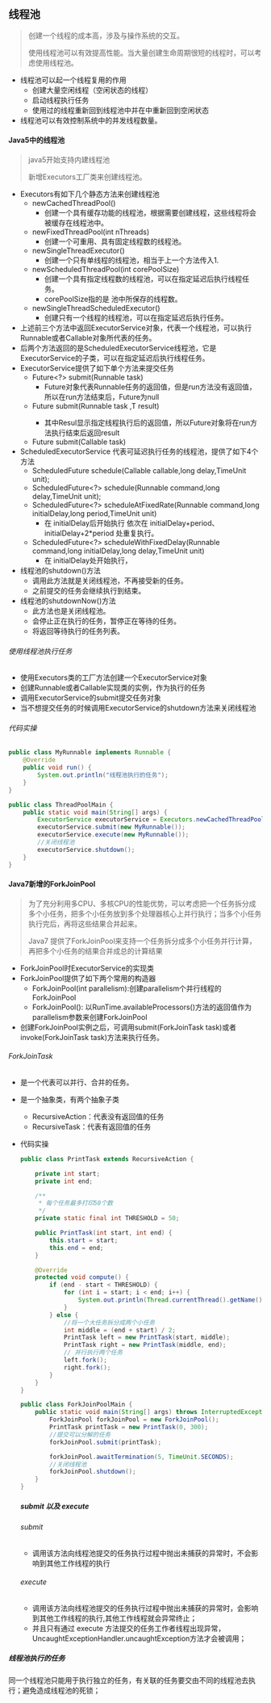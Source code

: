 ## 线程池

> 创建一个线程的成本高，涉及与操作系统的交互。
>
> 使用线程池可以有效提高性能。当大量创建生命周期很短的线程时，可以考虑使用线程池。

- 线程池可以起一个线程复用的作用
  - 创建大量空闲线程（空闲状态的线程）
  - 启动线程执行任务
  - 使用过的线程重新回到线程池中并在中重新回到空闲状态
- 线程池可以有效控制系统中的并发线程数量。

#### Java5中的线程池

> java5开始支持内建线程池
>
> 新增Executors工厂类来创建线程池。

- Executors有如下几个静态方法来创建线程池
  - newCachedThreadPool()
    - 创建一个具有缓存功能的线程池，根据需要创建线程，这些线程将会被缓存在线程池中。
  - newFixedThreadPool(int nThreads)
    - 创建一个可重用、具有固定线程数的线程池。
  - newSingleThreadExecutor()
    - 创建一个只有单线程的线程池，相当于上一个方法传入1.
  - newScheduledThreadPool(int corePoolSize)
    - 创建一个具有指定线程数的线程池，可以在指定延迟后执行线程任务。
    - corePoolSize指的是 池中所保存的线程数。
  - newSingleThreadScheduledExecutor()
    - 创建只有一个线程的线程池，可以在指定延迟后执行任务。
- 上述前三个方法中返回ExecutorService对象，代表一个线程池，可以执行Runnable或者Callable对象所代表的任务。
- 后两个方法返回的是ScheduledExecutorService线程池，它是ExecutorService的子类，可以在指定延迟后执行线程任务。
- ExecutorService提供了如下单个方法来提交任务
  - Future<?> submit(Runnable task)
    - Future对象代表Runnable任务的返回值，但是run方法没有返回值，所以在run方法结束后，Future为null
  - <T> Future<T> submit(Runnable task ,T result)
    - 其中Resul显示指定线程执行后的返回值，所以Future对象将在run方法执行结束后返回result
  - <T> Future<T> submit(Callable<T> task)
- ScheduledExecutorService 代表可延迟执行任务的线程池，提供了如下4个方法
  - ScheduledFuture<V> schedule(Callable<V> callable,long delay,TimeUnit unit);
  - ScheduledFuture<?> schedule(Runnable command,long delay,TimeUnit unit);
  - ScheduledFuture<?> scheduleAtFixedRate(Runnable command,long initialDelay,long period,TimeUnit unit)
    - 在 initialDelay后开始执行 依次在 initialDelay+period、initialDelay+2*period 处重复执行。
  - ScheduledFuture<?> scheduleWithFixedDelay(Runnable command,long initialDelay,long delay,TimeUnit unit)
    - 在 initialDelay处开始执行，
- 线程池的shutdown()方法
  - 调用此方法就是关闭线程池，不再接受新的任务。
  - 之前提交的任务会继续执行到结束。
- 线程池的shutdownNow()方法
  - 此方法也是关闭线程池。
  - 会停止正在执行的任务，暂停正在等待的任务。
  - 将返回等待执行的任务列表。

###### 使用线程池执行任务

- 使用Executors类的工厂方法创建一个ExecutorService对象
- 创建Runnable或者Callable实现类的实例，作为执行的任务
- 调用ExecutorService的submit提交任务对象
- 当不想提交任务的时候调用ExecutorService的shutdown方法来关闭线程池

###### 代码实操

```java
public class MyRunnable implements Runnable {
    @Override
    public void run() {
        System.out.println("线程池执行的任务");
    }
}

public class ThreadPoolMain {
    public static void main(String[] args) {
        ExecutorService executorService = Executors.newCachedThreadPool();
        executorService.submit(new MyRunnable());
        executorService.execute(new MyRunnable());
        //关闭线程池
        executorService.shutdown();
    }
}

```

#### Java7新增的ForkJoinPool

> 为了充分利用多CPU、多核CPU的性能优势，可以考虑把一个任务拆分成多个小任务，把多个小任务放到多个处理器核心上并行执行；当多个小任务执行完后，再将这些结果合并起来。
>
> Java7 提供了ForkJoinPool来支持一个任务拆分成多个小任务并行计算，再把多个小任务的结果合并成总的计算结果

- ForkJoinPool时ExecutorService的实现类
- ForkJoinPool提供了如下两个常用的构造器
  - ForkJoinPool(int parallelism):创建parallelism个并行线程的ForkJoinPool
  - ForkJoinPool(): 以RunTime.availableProcessors()方法的返回值作为 parallelism参数来创建ForkJoinPool
- 创建ForkJoinPool实例之后，可调用submit(ForkJoinTask task)或者invoke(ForkJoinTask task)方法来执行任务。

###### ForkJoinTask

- 是一个代表可以并行、合并的任务。
- 是一个抽象类，有两个抽象子类
  - RecursiveAction：代表没有返回值的任务
  - RecursiveTask：代表有返回值的任务

- 代码实操

  ```java
  public class PrintTask extends RecursiveAction {
  
      private int start;
      private int end;
  
      /**
       * 每个任务最多打印50个数
       */
      private static final int THRESHOLD = 50;
  
      public PrintTask(int start, int end) {
          this.start = start;
          this.end = end;
      }
  
      @Override
      protected void compute() {
          if (end - start < THRESHOLD) {
              for (int i = start; i < end; i++) {
                  System.out.println(Thread.currentThread().getName() + " i的值是 " + i);
              }
          } else {
              //将一个大任务拆分成两个小任务
              int middle = (end + start) / 2;
              PrintTask left = new PrintTask(start, middle);
              PrintTask right = new PrintTask(middle, end);
              // 并行执行两个任务
              left.fork();
              right.fork();
          }
      }
  }
  
  public class ForkJoinPoolMain {
      public static void main(String[] args) throws InterruptedException {
          ForkJoinPool forkJoinPool = new ForkJoinPool();
          PrintTask printTask = new PrintTask(0, 300);
          //提交可以分解的任务
          forkJoinPool.submit(printTask);
  
          forkJoinPool.awaitTermination(5, TimeUnit.SECONDS);
          //关闭线程池
          forkJoinPool.shutdown();
      }
  }
  ```

  ##### submit 以及 execute
  
  ###### submit
  
  - 调用该方法向线程池提交的任务执行过程中抛出未捕获的异常时，不会影响到其他工作线程的执行
  
  ###### execute
  
  - 调用该方法向线程池提交的任务执行过程中抛出未捕获的异常时，会影响到其他工作线程的执行,其他工作线程就会异常终止；
  - 并且只有通过 execute 方法提交的任务工作者线程出现异常，UncaughtExceptionHandler.uncaughtException方法才会被调用；

##### 线程池执行的任务

同一个线程池只能用于执行独立的任务，有关联的任务要交由不同的线程池去执行；避免造成线程池的死锁；